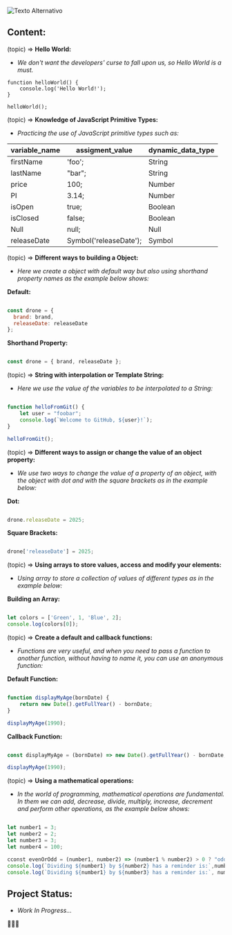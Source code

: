 ![Texto Alternativo](https://compraco.com.br/cdn/shop/articles/Para-que-e-usado-o-JavaScript.jpg?v=1717267239)

## Content:

(topic) ⇒ **Hello World:**
-  _We don't want the developers' curse to fall upon us, so Hello World is a must._

~~~javascript~~~
function helloWorld() {
    console.log('Hello World!');
}

helloWorld();

~~~

(topic) ⇒ **Knowledge of JavaScript Primitive Types:**
- _Practicing the use of JavaScript primitive types such as:_

variable_name | assigment_value | dynamic_data_type
------------- | --------------- |------------------
firstName     | 'foo';          | String
lastName      | "bar";          | String
price         | 100;            | Number
PI            | 3.14;           | Number
isOpen        | true;           | Boolean
isClosed      | false;          | Boolean
Null          | null;           | Null
releaseDate   | Symbol('releaseDate'); | Symbol
    
(topic) ⇒ **Different ways to building a Object:**
- _Here we create a object with default way but also using shorthand property names as the example below shows:_

**Default:**

~~~javascript

const drone = {
  brand: brand,
  releaseDate: releaseDate
};
~~~

**Shorthand Property:**

~~~javascript

const drone = { brand, releaseDate };
~~~

(topic) ⇒ **String with interpolation or Template String:**
- _Here we use the value of the variables to be interpolated to a String:_

~~~javascript

function helloFromGit() {
    let user = "foobar";
    console.log(`Welcome to GitHub, ${user}!`);
}

helloFromGit();
~~~

(topic) ⇒ **Different ways to assign or change the value of an object property:**
- _We use two ways to change the value of a property of an object, with the object with dot and with the square brackets as in the example below:_

**Dot:**

~~~javascript

drone.releaseDate = 2025;
~~~

**Square Brackets:**

~~~javascript

drone['releaseDate'] = 2025;
~~~

(topic) ⇒ **Using arrays to store values, access and modify your elements:**
- _Using array to store a collection of values ​​of different types as in the example below:_

**Building an Array:**

~~~javascript

let colors = ['Green', 1, 'Blue', 2];
console.log(colors[0]);
~~~

(topic) ⇒ **Create a default and callback functions:**
- _Functions are very useful, and when you need to pass a function to another function, without having to name it, you can use an anonymous function:_

**Default Function:**

~~~javascript

function displayMyAge(bornDate) {
    return new Date().getFullYear() - bornDate;
}

displayMyAge(1990);
~~~

**Callback Function:**

~~~javascript

const displayMyAge = (bornDate) => new Date().getFullYear() - bornDate;

displayMyAge(1990);
~~~

(topic) ⇒ **Using a mathematical operations:**
- _In the world of programming, mathematical operations are fundamental. In them we can add, decrease, divide, multiply, increase, decrement and perform other operations, as the example below shows:_

~~~javascript

let number1 = 3;
let number2 = 2;
let number3 = 3;
let number4 = 100;

cconst evenOrOdd = (number1, number2) => (number1 % number2) > 0 ? "odd" : "even"; 
console.log(`Dividing ${number1} by ${number2} has a reminder is:`,number1 % number2,`so the number is ${evenOrOdd(number1, number2)}.`);
console.log(`Dividing ${number1} by ${number3} has a reminder is:`, number1 % number3,`so the number is ${evenOrOdd(number1, number3)}.`);
~~~

## Project Status:
- _Work In Progress..._

👨🏻‍💻
